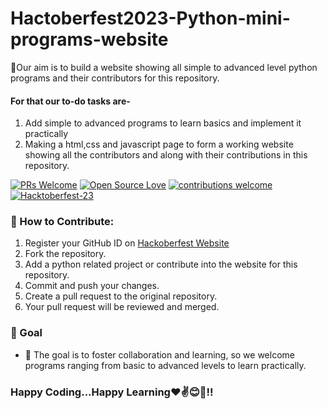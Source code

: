 # Hactoberfest2023-Python-mini-programs-website
📌Our aim is to build a website showing all simple to advanced level python programs and their contributors for this repository.

#### For that our to-do tasks are-
 1. Add simple to advanced programs to learn basics and implement it practically
 2. Making a html,css and javascript page to form a working website showing all the contributors and along with their contributions in this repository.


<div align="left">

[![PRs Welcome](https://img.shields.io/badge/PRs-welcome-brightgreen.svg?style=flat&logo=github)](https://github.com/d-coder111/Hacktoberfest2023-Python-mini-programs) 
[![Open Source Love](https://img.shields.io/badge/Open%20Source-%F0%9F%A4%8D-Green)](https://github.com/d-coder111/Hacktoberfest2023-Python-mini-programs) 
[![contributions welcome](https://img.shields.io/static/v1.svg?label=Contributions&message=Welcome&color=0059b3)](https://github.com/d-coder111/Hacktoberfest2023-Python-mini-programs)
[![Hacktoberfest-23](https://img.shields.io/static/v1.svg?label=Hacktoberfest-23&message=accepted&color=red)](https://github.com/d-coder111/Hacktoberfest2023-Python-mini-programs)
</div>


 ### 🌟 How to Contribute:
 1. Register your GitHub ID on [Hackoberfest Website](https://hacktoberfest.com/auth/)
 2. Fork the repository.
 3. Add a python related project or contribute into the website for this repository.
 4. Commit and push your changes.
 5. Create a pull request to the original repository.
 6. Your pull request will be reviewed and merged.

### 🎯 Goal
- 🌱 The goal is to foster collaboration and learning, so we welcome programs ranging from basic to advanced levels to learn practically.

### Happy Coding...Happy Learning❤✌😊🚀!!
